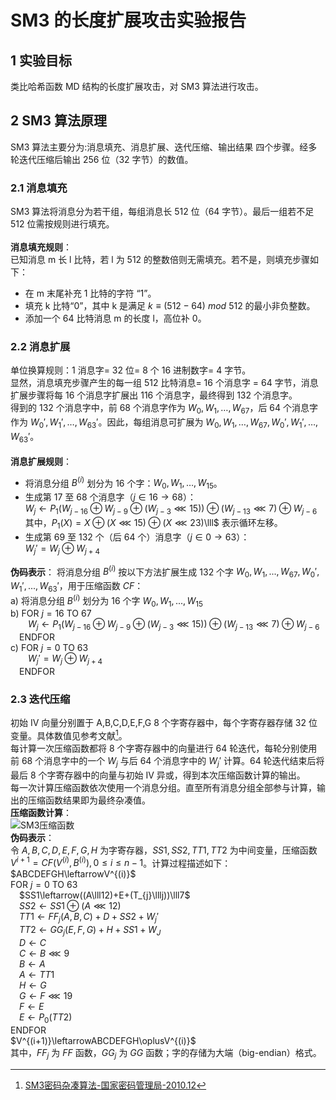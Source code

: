 # SM3 的长度扩展攻击实验报告
## 1 实验目标
类比哈希函数 MD 结构的长度扩展攻击，对 SM3 算法进行攻击。
## 2 SM3 算法原理
SM3 算法主要分为:消息填充、消息扩展、迭代压缩、输出结果 四个步骤。经多轮迭代压缩后输出 256 位（32 字节）的数值。
### 2.1 消息填充
SM3 算法将消息分为若干组，每组消息长 512 位（64 字节）。最后一组若不足 512 位需按规则进行填充。  
<br>
**消息填充规则**：  
已知消息 m 长 l 比特，若 l 为 512 的整数倍则无需填充。若不是，则填充步骤如下：
 - 在 m 末尾补充 1 比特的字符 “1”。
 - 填充 k 比特“0”，其中 k 是满足 $k≡(512-64)\ mod\ 512$ 的最小非负整数。
 - 添加一个 64 比特消息 m 的长度 l，高位补 0。
### 2.2 消息扩展
单位换算规则：1 消息字= 32 位= 8 个 16 进制数字= 4 字节。  
显然，消息填充步骤产生的每一组 512 比特消息= 16 个消息字 = 64 字节，消息扩展步骤将每 16 个消息字扩展出 116 个消息字，最终得到 132 个消息字。  
得到的 132 个消息字中，前 68 个消息字作为 $W_{0},W_{1},…,W_{67}$，后 64 个消息字作为 $W_{0}',W_{1}',…,W_{63}'$。因此，每组消息可扩展为 $W_{0},W_{1},…,W_{67},W_{0}',W_{1}',…,W_{63}'$。  
<br>
**消息扩展规则**：  
 - 将消息分组 $B^{(i)}$ 划分为 16 个字：$W_{0},W_{1},…,W_{15}$。
 - 生成第 17 至 68 个消息字（$j\in16\rightarrow 68$）：  
$W_{j}\leftarrow P_{1}(W_{j-16}\oplus W_{j-9}\oplus(W_{j-3}\lll15))\oplus(W_{j-13}\lll7)\oplus W_{j-6}$  
其中，$P_{1}(X)=X\oplus(X\lll15)\oplus(X\lll23)$\lll$ 表示循环左移。
 - 生成第 69 至 132 个（后 64 个）消息字（$j\in 0\rightarrow 63$）：  
$W_{j}'=W_{j}\oplus W_{j+4}$  

**伪码表示**：
将消息分组 $B^{(i)}$ 按以下方法扩展生成 132 个字 $W_{0},W_{1},...,W_{67},W_{0}',W_{1}',...,W_{63}'$，用于压缩函数 $CF$：  
a) 将消息分组 $B^{(i)}$ 划分为 16 个字 $W_{0},W_{1},...,W_{15}$  
b) FOR $j=16$ TO $67$  
&emsp;&emsp;$W_{j}\leftarrow P_{1}(W_{j-16}\oplus W_{j-9}\oplus(W_{j-3}\lll15))\oplus (W_{j-13}\lll7)\oplus W_{j-6}$  
&emsp;ENDFOR  
c) FOR $j=0$ TO $63$  
&emsp;&emsp;$W_{j}'=W_{j}\oplus W_{j+4}$  
&emsp;ENDFOR
### 2.3 迭代压缩
初始 IV 向量分别置于 A,B,C,D,E,F,G 8 个字寄存器中，每个字寄存器存储 32 位变量。具体数值见参考文献[^1]。  
每计算一次压缩函数都将 8 个字寄存器中的向量进行 64 轮迭代，每轮分别使用前 68 个消息字中的一个 $W_{j}$ 与后 64 个消息字中的 $W_{j}'$ 计算。64 轮迭代结束后将最后 8 个字寄存器中的向量与初始 IV 异或，得到本次压缩函数计算的输出。  
每一次计算压缩函数依次使用一个消息分组。直至所有消息分组全部参与计算，输出的压缩函数结果即为最终杂凑值。  
**压缩函数计算**：  
![SM3压缩函数](D:/chuangxinchuangyeshijian/20220513/SM3压缩函数.png)  
**伪码表示**：  
令 $A,B,C,D,E,F,G,H$ 为字寄存器，$SS1,SS2,TT1,TT2$ 为中间变量，压缩函数 $V^{i+1}=CF(V^{(i)},B^{(i)}), 0\leq i\leq n-1$。计算过程描述如下：
$ABCDEFGH\leftarrowV^{(i)}$  
FOR $j=0$ TO $63$  
&emsp;$SS1\leftarrow((A\lll12)+E+(T_{j}\lllj))\lll7$  
&emsp;$SS2\leftarrow SS1\oplus(A\lll12)$  
&emsp;$TT1\leftarrow FF_{j}(A,B,C)+D+SS2+W_{j}'$  
&emsp;$TT2\leftarrow GG_{j}(E,F,G)+H+SS1+W_{J}$  
&emsp;$D\leftarrow C$  
&emsp;$C\leftarrow B\lll9$  
&emsp;$B\leftarrow A$  
&emsp;$A\leftarrow TT1$  
&emsp;$H\leftarrow G$  
&emsp;$G\leftarrow F\lll19$  
&emsp;$F\leftarrow E$  
&emsp;$E\leftarrow P_{0}(TT2)$  
ENDFOR  
$V^{(i+1)}\leftarrowABCDEFGH\oplusV^{(i)}$  
其中，$FF_{j}$ 为 $FF$ 函数，$GG_{j}$ 为 $GG$ 函数；字的存储为大端（big-endian）格式。  


[^1]:[SM3密码杂凑算法-国家密码管理局-2010.12](https://www.oscca.gov.cn/sca/xxgk/2010-12/17/1002389/files/302a3ada057c4a73830536d03e683110.pdf)

